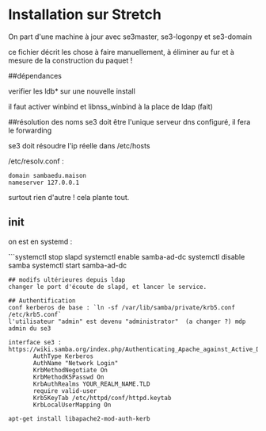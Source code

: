 # Installation sur Stretch
On part d'une machine à jour avec se3master, se3-logonpy et se3-domain

ce fichier décrit les chose à faire manuellement, à éliminer au fur et à mesure de la construction du paquet !

##dépendances

verifier les ldb* sur une nouvelle install

il faut activer winbind et libnss_winbind à la place de ldap (fait)

##résolution des noms
se3 doit être l'unique serveur dns configuré, il fera le forwarding

se3 doit résoudre l'ip réelle dans /etc/hosts

/etc/resolv.conf : 
```
domain sambaedu.maison
nameserver 127.0.0.1
```
surtout rien d'autre ! cela plante tout.

## init
on est en systemd : 

̀```systemctl stop slapd
   systemctl enable samba-ad-dc
   systemctl disable samba
   systemctl start samba-ad-dc
```
## modifs ultérieures depuis ldap
changer le port d'écoute de slapd, et lancer le service.

## Authentification
conf kerberos de base : `ln -sf /var/lib/samba/private/krb5.conf /etc/krb5.conf`
l'utilisateur "admin" est devenu "administrator"  (a changer ?) mdp admin du se3

interface se3 :
https://wiki.samba.org/index.php/Authenticating_Apache_against_Active_Directory
       AuthType Kerberos
       AuthName "Network Login"
       KrbMethodNegotiate On
       KrbMethodK5Passwd On
       KrbAuthRealms YOUR_REALM_NAME.TLD
       require valid-user
       Krb5KeyTab /etc/httpd/conf/httpd.keytab
       KrbLocalUserMapping On

apt-get install libapache2-mod-auth-kerb
